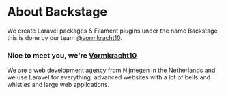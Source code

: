# About Backstage

We create Laravel packages & Filament plugins under the name Backstage, this is done by our team [@vormkracht10](https://github.com/vormkracht10).

### Nice to meet you, we're [Vormkracht10](https://vormkracht10.nl)

We are a web development agency from Nijmegen in the Netherlands and we use Laravel for everything: advanced websites with a lot of bells and whistles and large web applications.
